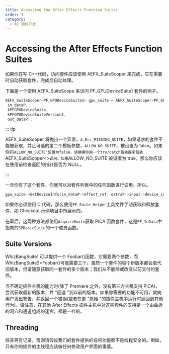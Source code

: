 ```yaml
---
title: Accessing the After Effects Function Suites
order: 4
category:
  - AE 插件开发
---
```


# Accessing the After Effects Function Suites

如果你在写 C++代码，访问套件应该使用 AEFX_SuiteScoper 来完成，它在需要时自动获取套件，完成后自动处理。

下面是一个使用 AEFX_SuiteScope 来访问 PF_GPUDeviceSuite1 套件的例子。

```cpp
AEFX_SuiteScoper<PF_GPUDeviceSuite1> gpu_suite = AEFX_SuiteScoper<PF_GPUDeviceSuite1>(
 in_dataP,
 kPFGPUDeviceSuite,
 kPFGPUDeviceSuiteVersion1,
 out_dataP);

```

::: tip

AEFX_SuiteScoper 将抛出一个异常，`A_Err_MISSING_SUITE`，如果请求的套件不能被获取，并且可选的第二个模板参数，`ALLOW_NO_SUITE`，被设置为 false。如果你将`ALLOW_NO_SUITE'设置为false，请确保你用一个try/catch包装器来包装`AEFX_SuiteScoper<>`调用。如果`ALLOW_NO_SUITE'被设置为 true，那么你应该在使用前检查返回的指针是否为 NULL。

:::

一旦你有了这个套件，你就可以对套件列表中的任何函数进行调用，所以。

```cpp
gpu_suite->GetDeviceInfo(in_dataP->effect_ref, extraP->input->device_index, &device_info);

```

如果你必须使用 C 代码，那么使用`PF_Suite_Helper`工具文件手动获取和释放套件，如 Checkout 示例项目中所展示的。

在幕后，这两种方法都使用`AcquireSuite`获取 PICA 函数套件，这是`PF_InData`中指向的`SPBasicSuite`的一个成员函数。

## Suite Versions

WhizBangSuite1 可以提供一个 Foobar()函数，它需要两个参数，而 WhizBangSuite2>Foobar()可能需要三个。虽然一个套件的每个新版本都会取代旧版本，但请随意获取同一套件的多个版本；我们从不删除或改变以前交付的套件。

当不确定插件主机的能力时(除了 Premiere 之外，没有第三方主机支持 PICA)，尝试获取最新的版本，并 "回退 "到以前的版本。如果你需要的功能不可用，就向用户发出警告，并返回一个错误(或者在更 "原始 "的插件主机中运行时返回到其他行为)。请注意，在其他 After Effects 插件主机中对这些套件的支持是一个由曲折的洞穴和通道组成的迷宫，都是一样的。

## Threading

除非另有记录，否则请假设我们的套件提供的任何功能都不是线程安全的。例如，只有你的插件的主线程应该做任何修改用户界面的事情。
